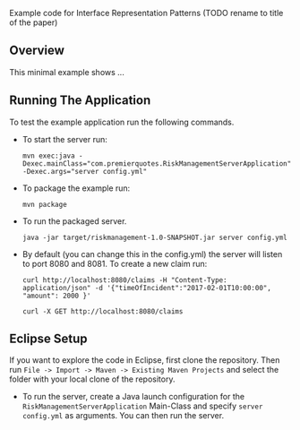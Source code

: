 Example code for Interface Representation Patterns (TODO rename to title of the paper)

## Overview

This minimal example shows ...

## Running The Application

To test the example application run the following commands.

* To start the server run:

	```mvn exec:java -Dexec.mainClass="com.premierquotes.RiskManagementServerApplication" -Dexec.args="server config.yml"```

* To package the example run:

	```mvn package```

* To run the packaged server.

	```java -jar target/riskmanagement-1.0-SNAPSHOT.jar server config.yml```

* By default (you can change this in the config.yml) the server will listen to port 8080 and 8081. To create a new claim run:

	```curl http://localhost:8080/claims -H "Content-Type: application/json" -d '{"timeOfIncident":"2017-02-01T10:00:00", "amount": 2000 }'```
	
	```curl -X GET http://localhost:8080/claims```


## Eclipse Setup

If you want to explore the code in Eclipse, first clone the repository. Then run ```File -> Import -> Maven -> Existing Maven Projects``` and select the folder with your local clone of the repository. 

* To run the server, create a Java launch configuration for the ```RiskManagementServerApplication``` Main-Class and specify ```server config.yml``` as arguments. You can then run the server.
